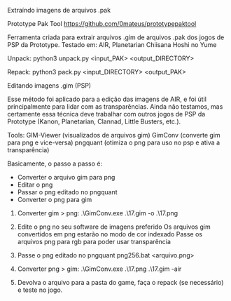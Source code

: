 Extraíndo imagens de arquivos .pak


Prototype Pak Tool
https://github.com/0mateus/prototypepaktool

Ferramenta criada para extrair arquivos .gim de  arquivos .pak dos jogos de PSP da Prototype.
Testado em: AIR, Planetarian Chiisana Hoshi no Yume

Unpack:
python3 unpack.py <input_PAK> <output_DIRECTORY>

Repack:
python3 pack.py <input_DIRECTORY> <output_PAK>


Editando imagens .gim (PSP)

Esse método foi aplicado para a edição das imagens de AIR, e foi útil principalmente para lidar com as transparências.
Ainda não testamos, mas certamente essa técnica deve trabalhar com outros jogos de PSP da Prototype (Kanon, Planetarian, Clannad, Little Busters, etc.).

Tools:
GIM-Viewer (visualizados de arquivos gim)
GimConv (converte gim para png e vice-versa)
pngquant (otimiza o png para uso no psp e ativa a transparência)

Basicamente, o passo a passo é:

- Converter o arquivo gim para png
- Editar o png
- Passar o png editado no pngquant
- Converter o png para gim

1) Converter gim > png:
.\GimConv.exe .\17.gim -o .\17.png

2) Edite o png no seu software de imagens preferido
Os arquivos gim convertidos em png estarão no modo de cor indexado
Passe os arquivos png para rgb para poder usar transparência

3) Passe o png editado no pngquant
png256.bat <arquivo.png>

4) Converter png > gim:
.\GimConv.exe .\17.png .\17.gim -air

5) Devolva o arquivo para a pasta do game, faça o repack (se necessário) e teste no jogo.
